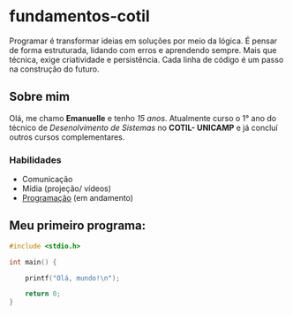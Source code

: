 # fundamentos-cotil 

Programar é transformar ideias em soluções por meio da lógica.
É pensar de forma estruturada, lidando com erros e aprendendo sempre.
Mais que técnica, exige criatividade e persistência.
Cada linha de código é um passo na construção do futuro.

## Sobre mim
Olá, me chamo **Emanuelle** e tenho *15 anos*.
Atualmente curso o 1° ano do técnico de *Desenolvimento de Sistemas* no **COTIL- UNICAMP** e já concluí outros cursos complementares. 

### Habilidades

* Comunicação
* Mídia (projeção/ vídeos)
* [Programação](https://pt.wikipedia.org/wiki/Programação_de_computadores) (em andamento)

## Meu primeiro programa:

```c
#include <stdio.h>

int main() {

    printf("Olá, mundo!\n");

    return 0;
}







